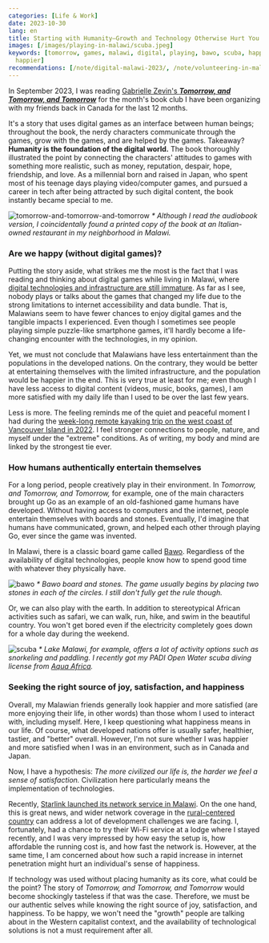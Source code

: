 ```yaml
---
categories: [Life & Work]
date: 2023-10-30
lang: en
title: Starting with Humanity—Growth and Technology Otherwise Hurt You
images: [/images/playing-in-malawi/scuba.jpeg]
keywords: [tomorrow, games, malawi, digital, playing, bawo, scuba, happiness, stones,
  happier]
recommendations: [/note/digital-malawi-2023/, /note/volunteering-in-malawi/, /note/relativize-and-contextualize/]
---
```


In September 2023, I was reading [Gabrielle Zevin's ***Tomorrow, and Tomorrow, and Tomorrow***](https://www.goodreads.com/review/show/5725530237) for the month's book club I have been organizing with my friends back in Canada for the last 12 months.

It's a story that uses digital games as an interface between human beings; throughout the book, the nerdy characters communicate through the games, grow with the games, and are helped by the games. Takeaway? **Humanity is the foundation of the digital world.** The book thoroughly illustrated the point by connecting the characters' attitudes to games with something more realistic, such as money, reputation, despair, hope, friendship, and love. As a millennial born and raised in Japan, who spent most of his teenage days playing video/computer games, and pursued a career in tech after being attracted by such digital content, the book instantly became special to me.

![tomorrow-and-tomorrow-and-tomorrow](/images/playing-in-malawi/tomorrow-and-tomorrow-and-tomorrow.jpeg)
_\* Although I read the audiobook version, I coincidentally found a printed copy of the book at an Italian-owned restaurant in my neighborhood in Malawi._

### Are we happy (without digital games)?

Putting the story aside, what strikes me the most is the fact that I was reading and thinking about digital games while living in Malawi, where [digital technologies and infrastructure are still immature](/note/digital-malawi-2023/). As far as I see, nobody plays or talks about the games that changed my life due to the strong limitations to internet accessibility and data bundle. That is, Malawians seem to have fewer chances to enjoy digital games and the tangible impacts I experienced. Even though I sometimes see people playing simple puzzle-like smartphone games, it'll hardly become a life-changing encounter with the technologies, in my opinion.

Yet, we must not conclude that Malawians have less entertainment than the populations in the developed nations. On the contrary, they would be better at entertaining themselves with the limited infrastructure, and the population would be happier in the end. This is very true at least for me; even though I have less access to digital content (videos, music, books, games), I am more satisfied with my daily life than I used to be over the last few years.

Less is more. The feeling reminds me of the quiet and peaceful moment I had during the [week-long remote kayaking trip on the west coast of Vancouver Island in 2022](/note/becoming-a-freelancer-in-canada/). I feel stronger connections to people, nature, and myself under the "extreme" conditions. As of writing, my body and mind are linked by the strongest tie ever.

### How humans authentically entertain themselves

For a long period, people creatively play in their environment. In *Tomorrow, and Tomorrow, and Tomorrow,* for example, one of the main characters brought up Go as an example of an old-fashioned game humans have developed. Without having access to computers and the internet, people entertain themselves with boards and stones. Eventually, I'd imagine that humans have communicated, grown, and helped each other through playing Go, ever since the game was invented.

In Malawi, there is a classic board game called [Bawo](https://malawiplus.com/bawo/). Regardless of the availability of digital technologies, people know how to spend good time with whatever they physically have.

![bawo](/images/playing-in-malawi/bawo.jpeg)
_\* Bawo board and stones. The game usually begins by placing two stones in each of the circles. I still don't fully get the rule though._

Or, we can also play with the earth. In addition to stereotypical African activities such as safari, we can walk, run, hike, and swim in the beautiful country. You won't get bored even if the electricity completely goes down for a whole day during the weekend.

![scuba](/images/playing-in-malawi/scuba.jpeg)
_\* Lake Malawi, for example, offers a lot of activity options such as snorkeling and paddling. I recently got my PADI Open Water scuba diving license from [Aqua Africa](https://aquaafrica.co.uk/)._

### Seeking the right source of joy, satisfaction, and happiness

Overall, my Malawian friends generally look happier and more satisfied (are more enjoying their life, in other words) than those whom I used to interact with, including myself. Here, I keep questioning what happiness means in our life. Of course, what developed nations offer is usually safer, healthier, tastier, and "better" overall. However, I'm not sure whether I was happier and more satisfied when I was in an environment, such as in Canada and Japan.

Now, I have a hypothesis: *The more civilized our life is, the harder we feel a sense of satisfaction.* Civilization here particularly means the implementation of technologies.

Recently, [Starlink launched its network service in Malawi](https://itweb.africa/content/KA3Ww7dzgl5qrydZ). On the one hand, this is great news, and wider network coverage in the [rural-centered country](/note/volunteering-in-malawi/) can address a lot of development challenges we are facing. I, fortunately, had a chance to try their Wi-Fi service at a lodge where I stayed recently, and I was very impressed by how easy the setup is, how affordable the running cost is, and how fast the network is. However, at the same time, I am concerned about how such a rapid increase in internet penetration might hurt an individual's sense of happiness.

If technology was used without placing humanity as its core, what could be the point? The story of *Tomorrow, and Tomorrow, and Tomorrow* would become shockingly tasteless if that was the case. Therefore, we must be our authentic selves while knowing the right source of joy, satisfaction, and happiness. To be happy, we won't need the "growth" people are talking about in the Western capitalist context, and the availability of technological solutions is not a must requirement after all.
